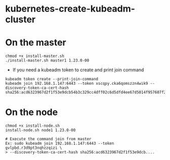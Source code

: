 # kubernetes-create-kubeadm-cluster

# On the master
```
chmod +x install-master.sh
./install-master.sh master1 1.23.0-00

```

* If you need a kubeadm token to create and print join command
``` 
kubeadm token create --print-join-command
kubeadm join 192.168.1.147:6443 --token xscqpy.cka6qomszzn4wik9 --discovery-token-ca-cert-hash sha256:acd6323967d2f1f53e9dcb54b3c329cc4dff02c6d5dfd4ee67d5014f957607f2
```


# On the node
```
chmod +x install-node.sh
install-node.sh node1 1.23.0-00

# Execute the command join from master
Ex: sudo kubeadm join 192.168.1.147:6443 --token gvlpbd.r3d9pt3nqhzzqizi \
> --discovery-token-ca-cert-hash sha256:acd6323967d2f1f53e9dcb....
```










